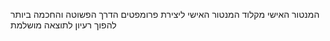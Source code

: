 המנטור האישי מקלוד המנטור האישי ליצירת פרומפטים
הדרך הפשוטה והחכמה ביותר להפוך רעיון לתוצאה מושלמת

